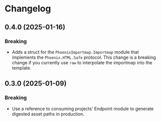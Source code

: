 # Changelog

## 0.4.0 (2025-01-16)

### Breaking
- Adds a struct for the `PhoenixImportmap.Importmap` module that implements the `Phoenix.HTML.Safe` protocol. This change is a breaking change if you currently use `raw` to
interpolate the importmap into the template.

## 0.3.0 (2025-01-09)

### Breaking
- Use a reference to consuming projects' Endpoint module to generate digested asset paths in production.
